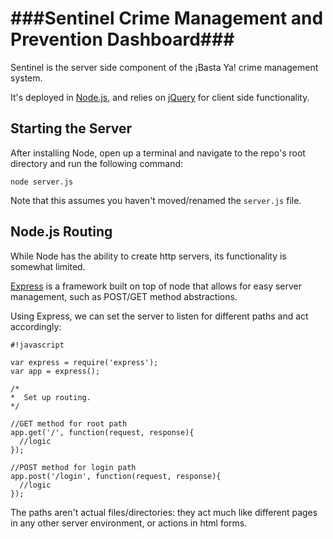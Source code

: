 ###Sentinel Crime Management and Prevention Dashboard###
==================================================
Sentinel is the server side component of the ¡Basta Ya!
crime management system.

It's deployed in [Node.js][1], and
relies on [jQuery][2] for client side functionality.

Starting the Server
-------------------
After installing Node, open up a terminal and navigate
to the repo's root directory and run the following
command:

```
node server.js
```

Note that this assumes you haven't moved/renamed the
```server.js``` file.

Node.js Routing
---------------
While Node has the ability to create http servers, its
functionality is somewhat limited.

[Express][3] is a framework built on top
of node that allows for easy server management, such as
POST/GET method abstractions.

Using Express, we can set the server to listen for different
paths and act accordingly:

```
#!javascript

var express = require('express');
var app = express();

/*
*  Set up routing.
*/

//GET method for root path
app.get('/', function(request, response){
  //logic
});

//POST method for login path
app.post('/login', function(request, response){
  //logic
});
```

The paths aren't actual files/directories: they act much like
different pages in any other server environment, or actions
in html forms.

[1]:http://nodejs.org
[2]:http://jquery.com
[3]:http://expressjs.com/